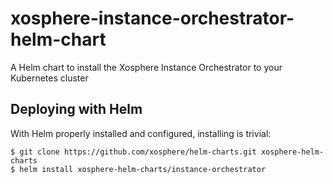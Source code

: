 # xosphere-instance-orchestrator-helm-chart

A Helm chart to install the Xosphere Instance Orchestrator to your Kubernetes cluster

## Deploying with Helm

With Helm properly installed and configured, installing is trivial:

```
$ git clone https://github.com/xosphere/helm-charts.git xosphere-helm-charts
$ helm install xosphere-helm-charts/instance-orchestrator
```